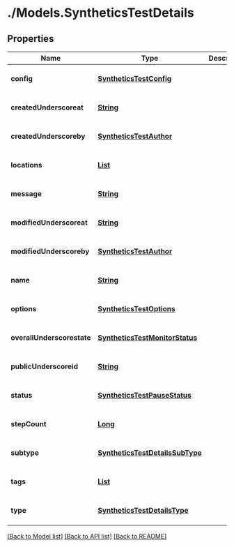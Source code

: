 # ./Models.SyntheticsTestDetails
## Properties

Name | Type | Description | Notes
------------ | ------------- | ------------- | -------------
**config** | [**SyntheticsTestConfig**][1] |  | [optional] [default to null]
**createdUnderscoreat** | [**String**][2] |  | [optional] [default to null]
**createdUnderscoreby** | [**SyntheticsTestAuthor**][3] |  | [optional] [default to null]
**locations** | [**List**][2] |  | [optional] [default to null]
**message** | [**String**][2] |  | [optional] [default to null]
**modifiedUnderscoreat** | [**String**][2] |  | [optional] [default to null]
**modifiedUnderscoreby** | [**SyntheticsTestAuthor**][3] |  | [optional] [default to null]
**name** | [**String**][2] |  | [optional] [default to null]
**options** | [**SyntheticsTestOptions**][4] |  | [optional] [default to null]
**overallUnderscorestate** | [**SyntheticsTestMonitorStatus**][5] |  | [optional] [default to null]
**publicUnderscoreid** | [**String**][2] |  | [optional] [default to null]
**status** | [**SyntheticsTestPauseStatus**][6] |  | [optional] [default to null]
**stepCount** | [**Long**][7] |  | [optional] [default to null]
**subtype** | [**SyntheticsTestDetailsSubType**][8] |  | [optional] [default to null]
**tags** | [**List**][2] |  | [optional] [default to null]
**type** | [**SyntheticsTestDetailsType**][9] |  | [optional] [default to null]

[[Back to Model list]][10] [[Back to API list]][11] [[Back to README]][12]

[1]: SyntheticsTestConfig.md
[2]: string.md
[3]: SyntheticsTestAuthor.md
[4]: SyntheticsTestOptions.md
[5]: SyntheticsTestMonitorStatus.md
[6]: SyntheticsTestPauseStatus.md
[7]: long.md
[8]: SyntheticsTestDetailsSubType.md
[9]: SyntheticsTestDetailsType.md
[10]: ../README.md#documentation-for-models
[11]: ../README.md#documentation-for-api-endpoints
[12]: ../README.md

